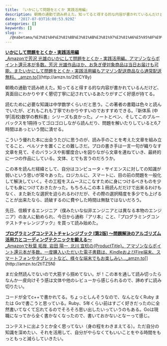 ```yaml
---
title: 『いかにして問題をとくか 実践活用編』
description: 朝晩の通勤で読み終えた。知ってると得する的な内容が書かれているんだけど、真面目にわかりやすく懇切丁寧に記されているあたりがすごく好感が持てる。
date: '2017-07-03T16:00:53.929Z'
categories: []
keywords: []
slug: >-
  /@nabetama/%E3%81%84%E3%81%8B%E3%81%AB%E3%81%97%E3%81%A6%E5%95%8F%E9%A1%8C%E3%82%92%E3%81%A8%E3%81%8F%E3%81%8B-%E5%AE%9F%E8%B7%B5%E6%B4%BB%E7%94%A8%E7%B7%A8-%E3%82%92%E8%AA%AD%E3%82%93%E3%81%A0-a2e04c06aff4
---
```


[**いかにして問題をとくか・実践活用編**  
_Amazonで芳沢 光雄のいかにして問題をとくか・実践活用編。アマゾンならポイント還元本が多数。芳沢 光雄作品ほか、お急ぎ便対象商品は当日お届けも可能。またいかにして問題をとくか・実践活用編もアマゾン配送商品なら通常配送無料。_amzn.to](http://amzn.to/2tECY8y "http://amzn.to/2tECY8y")[](http://amzn.to/2tECY8y)

朝晩の通勤で読み終えた。知ってると得する的な内容が書かれているんだけど、真面目にわかりやすく懇切丁寧に記されているあたりがすごく好感が持てる。

読むために必要な知識は中学数学くらいだと思う。この著者の書籍は色々と読んでいたが、どれもこれも丁寧でわかりやすいのでおすすめできる。『新体系 (中学|高校)数学の教科書』シリーズも良かった。ノートとペン、そしてこのブルーバックスを1冊持ってゴロゴロしながら読んだり、問題を解いたりしていると6,7時間はあっという間に潰せる。

こういう優れた本に出会うたびに思うのが、読み手のことを考えた文章を組み立てること、ペルソナを置くことの難しさだ。プロの書き手は一言一句が織りなす文章を見て、そのバランスや影響度合いを図りながら文章を連ねていき、最終的に一つの作品にしている。文体、とでも言うのだろうか。

この本を読んだ経緯として、自分はコンピュータ・サイエンスに対しての知識が弱いという思いが常々あった。ロジカルに、スマートに、目の前の問題を一般化して解決していく。その工程をスムースにこなすために身につけるべきものを少しでも身につけておきたかった。もちろんこの本１冊読んだだけで出来るわけもなく、また新たな選択を迫られるわけだが、その際の選択精度を多少でも上げることが出来たなら、読破するのに費やした時間は無駄ではないだろう。

先日、信頼するエンジニア（僕みたいな似非エンジニアとは異なる本物のエンジニア）の友人に勧められ、今日から通称『アリ本』こと、『プログラミングコンテストチャレンジブック』を買って読み始めた。

[**プログラミングコンテストチャレンジブック \[第2版\] ～問題解決のアルゴリズム活用力とコーディングテクニックを鍛える～**  
_Amazonで秋葉 拓哉, 岩田 陽一, 北川 宜稔の{ProductTitle}。アマゾンならポイント還元本が多数。一度購入いただいた電子書籍は、KindleおよびFire端末、スマートフォンやタブレットなど、様々な端末でもお楽しみい…_amzn.to](http://amzn.to/2tiTZ5N "http://amzn.to/2tiTZ5N")[](http://amzn.to/2tiTZ5N)

まだ全然読んでないので大筋すら掴めてない。が！この本を通して読み切ったらなんか一皮向けそう感は文体や他のレビューから感じられるので、諦めずに読み切りたい。

コードが全てc++で書かれてる。ちょっとしんそうなので、なんとなくRuby または Goで書こうと思っている。Ruby、5年くらい前はすごく好きだったのに全然書いてなくて忘れてるのでそろそろ思い出したいっていうのもある。Goは現職になってから全く書かなくなったので、書いておかないとなーって感じ。

コンテストに出ようとか全く思ってない（身の程をわきまえてる）。ただ自分の知識を深めたい、それを活用して、自分がやらなくてもいいことをやる時間をもっともっと減らしていきたい。